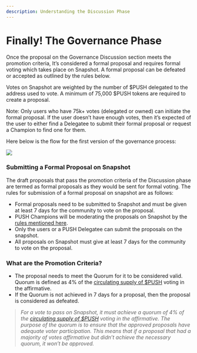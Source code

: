 ```yaml
---
description: Understanding the Discussion Phase
---
```


# Finally! The Governance Phase

Once the proposal on the Governance Discussion section meets the promotion criteria, It’s considered a formal proposal and requires formal voting which takes place on Snapshot. A formal proposal can be defeated or accepted as outlined by the rules below.

Votes on Snapshot are weighted by the number of $PUSH delegated to the address used to vote. A minimum of 75,000 $PUSH tokens are required to create a proposal.

Note: Only users who have 75k+ votes (delegated or owned) can initiate the formal proposal. If the user doesn’t have enough votes, then it’s expected of the user to either find a Delegatee to submit their formal proposal or request a Champion to find one for them.

Here below is the flow for the first version of the governance process:

![](<../../../.gitbook/assets/image (14).png>)

### Submitting a Formal Proposal on Snapshot

The draft proposals that pass the promotion criteria of the Discussion phase are termed as formal proposals as they would be sent for formal voting. The rules for submission of a formal proposal on snapshot are as follows:

* Formal proposals need to be submitted to Snapshot and must be given at least 7 days for the community to vote on the proposal.
* PUSH Champions will be moderating the proposals on Snapshot by the [rules mentioned here](https://github.com/ethereum-push-notification-service/governance/blob/main/governance-rules.md#a-proposal-is-created-on-snapshot).
* Only the users or a PUSH Delegatee can submit the proposals on the snapshot.
* All proposals on Snapshot must give at least 7 days for the community to vote on the proposal.

### What are the Promotion Criteria?

* The proposal needs to meet the Quorum for it to be considered valid. Quorum is defined as 4% of the [circulating supply of $PUSH](https://coinmarketcap.com/currencies/epns/) voting in the affirmative.
* If the Quorum is not achieved in 7 days for a proposal, then the proposal is considered as defeated.

> _For a vote to pass on Snapshot, it must achieve a quorum of 4% of the_ [_circulating supply of $PUSH_](https://coinmarketcap.com/currencies/epns/) _voting in the affirmative. The purpose of the quorum is to ensure that the approved proposals have adequate voter participation. This means that if a proposal that had a majority of votes affirmative but didn’t achieve the necessary quorum, it won’t be approved._
